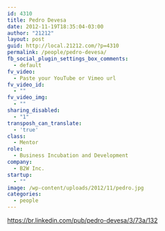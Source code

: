 ```yaml
---
id: 4310
title: Pedro Devesa
date: 2012-11-19T18:35:04-03:00
author: "21212"
layout: post
guid: http://local.21212.com/?p=4310
permalink: /people/pedro-devesa/
fb_social_plugin_settings_box_comments:
  - default
fv_video:
  - Paste your YouTube or Vimeo url
fv_video_id:
  - ""
fv_video_img:
  - ""
sharing_disabled:
  - "1"
transposh_can_translate:
  - 'true'
class:
  - Mentor
role:
  - Business Incubation and Development
company:
  - B2W Inc.
startup:
  - ""
image: /wp-content/uploads/2012/11/pedro.jpg
categories:
  - people
---
```

https://br.linkedin.com/pub/pedro-devesa/3/73a/132